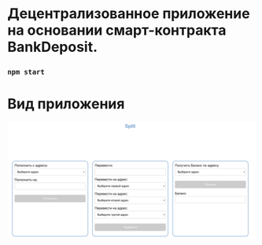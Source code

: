 # Децентрализованное приложение на основании смарт-контракта BankDeposit.

### `npm start`

#  Вид приложения

 <img alt="Скриншот приложения" src="./media/screenshot.jpg"/>
